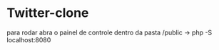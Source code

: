 # Twitter-clone
para rodar abra o painel de controle dentro da pasta /public ->
php -S localhost:8080

